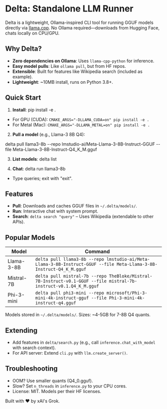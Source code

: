 # Delta: Standalone LLM Runner

Delta is a lightweight, Ollama-inspired CLI tool for running GGUF models directly via [llama.cpp](https://github.com/ggerganov/llama.cpp). No Ollama required—downloads from Hugging Face, chats locally on CPU/GPU.

## Why Delta?
- **Zero dependencies on Ollama**: Uses `llama-cpp-python` for inference.
- **Easy model pulls**: Like `ollama pull`, but from HF repos.
- **Extensible**: Built for features like Wikipedia search (included as example).
- **Lightweight**: ~10MB install, runs on Python 3.8+.

## Quick Start

1. **Install**:
pip install -e .

- For GPU (CUDA): `CMAKE_ARGS="-DLLAMA_CUDA=on" pip install -e .`
- For Metal (Mac): `CMAKE_ARGS="-DLLAMA_METAL=on" pip install -e .`

2. **Pull a model** (e.g., Llama-3 8B Q4):

delta pull llama3-8b --repo lmstudio-ai/Meta-Llama-3-8B-Instruct-GGUF --file Meta-Llama-3-8B-Instruct-Q4_K_M.gguf


3. **List models**:
delta list

4. **Chat**:
delta run llama3-8b

- Type queries; exit with "exit".

## Features
- **Pull**: Downloads and caches GGUF files in `~/.delta/models/`.
- **Run**: Interactive chat with system prompt.
- **Search**: `delta search "query"` – Uses Wikipedia (extendable to other APIs).

## Popular Models
| Model | Command |
|-------|---------|
| Llama-3-8B | `delta pull llama3-8b --repo lmstudio-ai/Meta-Llama-3-8B-Instruct-GGUF --file Meta-Llama-3-8B-Instruct-Q4_K_M.gguf` |
| Mistral-7B | `delta pull mistral-7b --repo TheBloke/Mistral-7B-Instruct-v0.1-GGUF --file mistral-7b-instruct-v0.1.Q4_K_M.gguf` |
| Phi-3-mini | `delta pull phi3-mini --repo microsoft/Phi-3-mini-4k-instruct-gguf --file Phi-3-mini-4k-instruct-q4.gguf` |

Models stored in `~/.delta/models/`. Sizes: ~4-5GB for 7-8B Q4 quants.

## Extending
- Add features in `delta/search.py` (e.g., call `inference.chat_with_model` with search context).
- For API server: Extend `cli.py` with `llm.create_server()`.

## Troubleshooting
- OOM? Use smaller quants (Q4_0.gguf).
- Slow? Set `n_threads` in `inference.py` to your CPU cores.
- License: MIT. Models per their HF licenses.

Built with ❤️ by xAI's Grok.